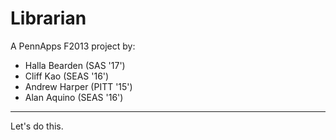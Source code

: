 Librarian
=========

A PennApps F2013 project by: 
  * Halla Bearden (SAS '17')
  * Cliff Kao (SEAS '16')
  * Andrew Harper (PITT '15')
  * Alan Aquino (SEAS '16')

- - - -

Let's do this.